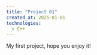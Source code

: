```yaml
---
title: "Project 01"
created_at: 2025-01-01
technologies:
  - C++
---
```


My first project, hope you enjoy it!

